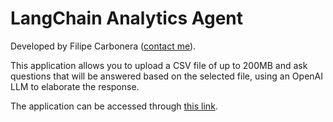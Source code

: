 # LangChain Analytics Agent
Developed by Filipe Carbonera ([contact me](https://linktr.ee/filipecarbonera)).

This application allows you to upload a CSV file of up to 200MB and ask questions that will be answered based on the selected file, using an OpenAI LLM to elaborate the response.

The application can be accessed through [this link](https://langchainanalyticsagent.streamlit.app/).
